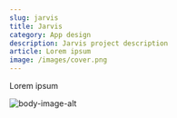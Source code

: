 ```yaml
---
slug: jarvis
title: Jarvis
category: App design
description: Jarvis project description
article: Lorem ipsum
image: /images/cover.png
---
```

Lorem ipsum



![body-image-alt](/images/mobile-4.png "body-image")